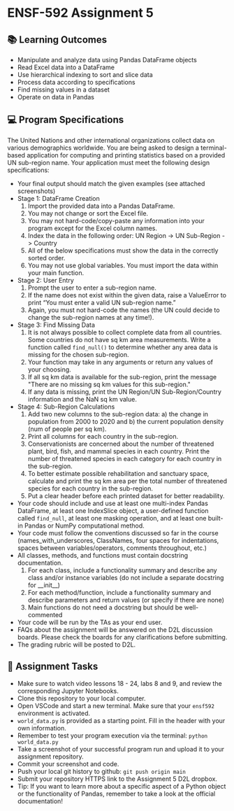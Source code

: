 # ENSF-592 Assignment 5

## 📚 Learning Outcomes

- Manipulate and analyze data using Pandas DataFrame objects
- Read Excel data into a DataFrame
- Use hierarchical indexing to sort and slice data
- Process data according to specifications
- Find missing values in a dataset
- Operate on data in Pandas

## 💻 Program Specifications

The United Nations and other international organizations collect data on various demographics worldwide.
You are being asked to design a terminal-based application for computing and printing statistics based on a provided UN sub-region name.
Your application must meet the following design specifications:

- Your final output should match the given examples (see attached screenshots)
- Stage 1: DataFrame Creation
  1. Import the provided data into a Pandas DataFrame.
  2. You may not change or sort the Excel file.
  3. You may not hard-code/copy-paste any information into your program except for the Excel column names.
  4. Index the data in the following order: UN Region -> UN Sub-Region -> Country
  5. All of the below specifications must show the data in the correctly sorted order.
  6. You may not use global variables. You must import the data within your main function.
- Stage 2: User Entry
  1. Prompt the user to enter a sub-region name.
  2. If the name does not exist within the given data, raise a ValueError to print “You must enter a valid UN sub-region name.”
  3. Again, you must not hard-code the names (the UN could decide to change the sub-region names at any time!).
- Stage 3: Find Missing Data
  1. It is not always possible to collect complete data from all countries. Some countries do not have sq km area measurements. Write a function called `find_null()` to determine whether any area data is missing for the chosen sub-region.
  2. Your function may take in any arguments or return any values of your choosing.
  3. If all sq km data is available for the sub-region, print the message "There are no missing sq km values for this sub-region."
  4. If any data is missing, print the UN Region/UN Sub-Region/Country information and the NaN sq km value.
- Stage 4: Sub-Region Calculations
  1. Add two new columns to the sub-region data: a) the change in population from 2000 to 2020 and b) the current population density (num of people per sq km).
  2. Print all columns for each country in the sub-region.
  3. Conservationists are concerned about the number of threatened plant, bird, fish, and mammal species in each country. Print the number of threatened species in each category for each country in the sub-region.
  4. To better estimate possible rehabilitation and sanctuary space, calculate and print the sq km area per the total number of threatened species for each country in the sub-region.
  5. Put a clear header before each printed dataset for better readability.
- Your code should include and use at least one multi-index Pandas DataFrame, at least one IndexSlice object, a user-defined function called `find_null`, at least one masking operation, and at least one built-in Pandas or NumPy computational method.
- Your code must follow the conventions discussed so far in the course (names_with_underscores, ClassNames, four spaces for indentations, spaces between variables/operators, comments throughout, etc.)
- All classes, methods, and functions must contain docstring documentation.
  1. For each class, include a functionality summary and describe any class and/or instance variables (do not include a separate docstring for \_\_init\_\_)
  2. For each method/function, include a functionality summary and describe parameters and return values (or specify if there are none)
  3. Main functions do not need a docstring but should be well-commented
- Your code will be run by the TAs as your end user.
- FAQs about the assignment will be answered on the D2L discussion boards. Please check the boards for any clarifications before submitting.
- The grading rubric will be posted to D2L.

## 📝 Assignment Tasks

- Make sure to watch video lessons 18 - 24, labs 8 and 9, and review the corresponding Jupyter Notebooks.
- Clone this repository to your local computer.
- Open VSCode and start a new terminal. Make sure that your `ensf592` environment is activated.
- `world_data.py` is provided as a starting point. Fill in the header with your own information.
- Remember to test your program execution via the terminal: `python world_data.py`
- Take a screenshot of your successful program run and upload it to your assignment repository.
- Commit your screenshot and code.
- Push your local git history to github: `git push origin main`
- Submit your repository HTTPS link to the Assignment 5 D2L dropbox.
- Tip: If you want to learn more about a specific aspect of a Python object or the functionality of Pandas, remember to take a look at the official documentation!
